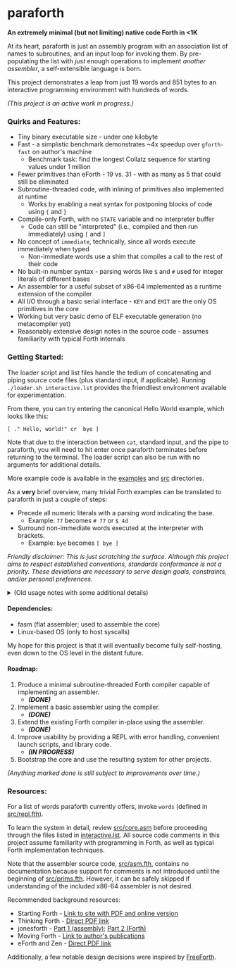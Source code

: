 # paraforth
**An extremely minimal (but not limiting) native code Forth in <1K**

At its heart, paraforth is just an assembly program with an association list of names to subroutines, and an input loop for invoking them.
By pre-populating the list with *just* enough operations to implement *another assembler*, a self-extensible language is born.

This project demonstrates a leap from just 19 words and 851 bytes to an interactive programming environment with hundreds of words.

_(This project is an active work in progress.)_

### Quirks and Features:

* Tiny binary executable size - under one kilobyte
* Fast - a simplistic benchmark demonstrates ~4x speedup over `gforth-fast` on author's machine
  * Benchmark task: find the longest Collatz sequence for starting values under 1 million
* Fewer primitives than eForth - 19 vs. 31 - with as many as 5 that could still be eliminated
* Subroutine-threaded code, with inlining of primitives also implemented at runtime
  * Works by enabling a neat syntax for postponing blocks of code using `{` and `}`
* Compile-only Forth, with no `STATE` variable and no interpreter buffer
  * Code can still be "interpreted" (i.e., compiled and then run immediately) using `[` and `]`
* No concept of `immediate`, technically, since all words execute immediately when typed
  * Non-immediate words use a shim that compiles a call to the rest of their code
* No built-in number syntax - parsing words like `$` and `#` used for integer literals of different bases
* An assembler for a useful subset of x86-64 implemented as a runtime extension of the compiler
* All I/O through a basic serial interface - `KEY` and `EMIT` are the only OS primitives in the core
* Working but very basic demo of ELF executable generation (no metacompiler yet)
* Reasonably extensive design notes in the source code - assumes familiarity with typical Forth internals

### Getting Started:

The loader script and list files handle the tedium of concatenating and piping source code files (plus standard input, if applicable).
Running `./loader.sh interactive.lst` provides the friendliest environment available for experimentation.

From there, you can try entering the canonical Hello World example, which looks like this:

    [ ." Hello, world!" cr  bye ]

Note that due to the interaction between `cat`, standard input, and the pipe to paraforth, you will need to hit enter once paraforth terminates before returning to the terminal.
The loader script can also be run with no arguments for additional details.

More example code is available in the [examples](examples) and [src](src) directories.

As a **very** brief overview, many trivial Forth examples can be translated to paraforth in just a couple of steps:
* Precede all numeric literals with a parsing word indicating the base.
  * Example: `77` becomes `# 77` or `$ 4d`
* Surround non-immediate words executed at the interpreter with brackets.
  * Example: `bye` becomes `[ bye ]`
 
_Friendly disclaimer: This is just scratching the surface.
Although this project aims to respect established conventions, standards conformance is not a priority.
These deviations are necessary to serve design goals, constraints, and/or personal preferences._

<details>
<summary> (Old usage notes with some additional details) </summary>
 
* Compile with `make`
* Run manually with, e.g., `cat input | ./paraforth > output` or `cat input - | ./paraforth`
* Debug with `gdb paraforth -ex 'r < <(cat input)'` and an `int3` assembled somewhere
  * Tip: Disassemble latest word with `x/10i $rsi+9+N` where *N* is the length of its name (i.e., `x/1c $rsi+8`)
* Disassemble using `objdump -b binary -m i386:x86-64 -D paraforth`
 
</details>

#### Dependencies:

* fasm (flat assembler; used to assemble the core)
* Linux-based OS (only to host syscalls)

My hope for this project is that it will eventually become fully self-hosting, even down to the OS level in the distant future.

#### Roadmap:

1. Produce a minimal subroutine-threaded Forth compiler capable of implementing an assembler.
   * ***(DONE)***
2. Implement a basic assembler using the compiler.
   * ***(DONE)***
3. Extend the existing Forth compiler in-place using the assembler.
   * ***(DONE)***
4. Improve usability by providing a REPL with error handling, convenient launch scripts, and library code.
   * ***(IN PROGRESS)***
5. Bootstrap the core and use the resulting system for other projects.

_(Anything marked done is still subject to improvements over time.)_

### Resources:

For a list of words paraforth currently offers, invoke `words` (defined in [src/repl.fth](src/repl.fth)).

To learn the system in detail, review [src/core.asm](src/core.asm) before proceeding through the files listed in [interactive.lst](interactive.lst). All source code comments in this project assume familiarity with programming in Forth, as well as typical Forth implementation techniques.

Note that the assembler source code, [src/asm.fth](src/asm.fth), contains no documentation because support for comments is not introduced until the beginning of [src/prims.fth](src/prims.fth).
However, it can be safely skipped if understanding of the included x86-64 assembler is not desired.

Recommended background resources:
  * Starting Forth - [Link to site with PDF and online version](https://www.forth.com/starting-forth/)
  * Thinking Forth - [Direct PDF link](https://www.forth.com/wp-content/uploads/2018/11/thinking-forth-color.pdf)
  * jonesforth - [Part 1 (assembly)](https://github.com/nornagon/jonesforth/blob/master/jonesforth.S); [Part 2 (Forth)](https://github.com/nornagon/jonesforth/blob/master/jonesforth.f)
  * Moving Forth - [Link to author's publications](https://www.bradrodriguez.com/papers/index.html)
  * eForth and Zen - [Direct PDF link](http://www.forth.org/OffeteStore/1013_eForthAndZen.pdf)

Additionally, a few notable design decisions were inspired by [FreeForth](http://christophe.lavarenne.free.fr/ff/).
